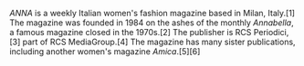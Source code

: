_ANNA_ is a weekly Italian women's fashion magazine based in Milan, Italy.[1] The magazine was founded in 1984 on the ashes of the monthly _Annabella_, a famous magazine closed in the 1970s.[2] The publisher is RCS Periodici,[3] part of RCS MediaGroup.[4] The magazine has many sister publications, including another women's magazine _Amica_.[5][6]
